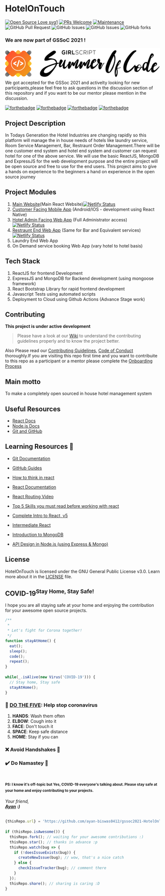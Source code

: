 # HotelOnTouch

<div align="centre">

[![Open Source Love svg1](https://badges.frapsoft.com/os/v1/open-source.svg?v=103)](https://github.com/ellerbrock/open-source-badges/)
[![PRs Welcome](https://img.shields.io/badge/PRs-welcome-brightgreen.svg?style=flat-square)](http://makeapullrequest.com)
[![Maintenance](https://img.shields.io/badge/Maintained%3F-yes-green.svg)](https://github.com/ayan-biswas0412/gssoc2021-HotelOnTouch)
![GitHub Pull Request](https://img.shields.io/github/issues-raw/ayan-biswas0412/gssoc2021-HotelOnTouch)
![GitHub Issues](https://img.shields.io/github/issues-closed-raw/ayan-biswas0412/gssoc2021-HotelOnTouch)
![GitHub Issues](https://img.shields.io/bitbucket/pr-raw/ayan-biswas0412/gssoc2021-HotelOnTouch)
![GitHub forks](https://img.shields.io/github/forks/ayan-biswas0412/gssoc2021-HotelOnTouch?label=Fork&style=social)

</div>

### We are now part of GSSoC 2021 ! 
[![GSSoC](https://raw.githubusercontent.com/GirlScriptSummerOfCode/MentorshipProgram/master/GSsoc%20Type%20Logo%20Black.png)](https://gssoc.girlscript.tech)
We got accepted for the GSSoc 2021 and activelty looking for new participants,please feel free to ask questions in the discussion section of this repository and if you want to be our mentor please mention in the discussion.

[![forthebadge](https://forthebadge.com/images/badges/open-source.svg)](https://forthebadge.com)
[![forthebadge](https://forthebadge.com/images/badges/built-with-love.svg)](https://forthebadge.com)
[![forthebadge](https://forthebadge.com/images/badges/built-by-developers.svg)](https://forthebadge.com)
[![forthebadge](https://forthebadge.com/images/badges/makes-people-smile.svg)](https://forthebadge.com)

## Project Description

In Todays Generation the Hotel Industries are changing rapidly so this platform will manage the in house needs of hotels like laundry service, Room Service Management, Bar, Restraunt Order Management.There will be one customer end system and hotel end system and customer can request hotel for one of the above service.
We will use the basic ReactJS, MongoDB and ExpressJS for the web development purpose and the entire project will be open source and free to use for the end users.
This project aims to give a hands on experience to the beginners a hand on experience in the open source journey

## Project Modules

1. [Main Website](https://github.com/ayan-biswas0412/gssoc2021-HotelOnTouch/tree/main/hotelontouch)(Main React Website)[![Netlify Status](https://api.netlify.com/api/v1/badges/367309b4-d08a-47dc-a775-62e6f548d222/deploy-status)](https://app.netlify.com/sites/hotelontouch/deploys)
2. [Customer Facing Mobile App](https://github.com/ayan-biswas0412/gssoc2021-HotelOnTouch/tree/main/customerfrontend) (Android/IOS - development using React Native)
3. [Hotel Admin Facing Web App](https://github.com/ayan-biswas0412/gssoc2021-HotelOnTouch/tree/main/hotel-admin-frontend) (Full Administrator access)
[![Netlify Status](https://api.netlify.com/api/v1/badges/bf151b70-a24d-442a-8353-ac90d90e6ae2/deploy-status)](https://app.netlify.com/sites/admin-hotelontouch/deploys)
4. [Restraunt End Web App](https://github.com/ayan-biswas0412/gssoc2021-HotelOnTouch/tree/main/hotel-restraunt-frontend) (Same for Bar and Equivalent services)
[![Netlify Status](https://api.netlify.com/api/v1/badges/a7b909f2-4f34-4de9-b611-00eebff4a756/deploy-status)](https://app.netlify.com/sites/restraunt-hotelontouch/deploys)
5. Laundry End Web App
6. On Demand service booking Web App (vary hotel to hotel basis)

## Tech Stack

1. ReactJS for frontend Development
2. ExpressJS and MongoDB for Backend development (using mongoose framework)
3. React Bootstrap Library for rapid frontend development
4. Javascript Tests using automated scripts
5. Deployment to Cloud using Github Actions (Advance Stage work)

## Contributing

**This project is under active development**

> Please have a look at our [Wiki](https://github.com/ayan-biswas0412/gssoc2021-HotelOnTouch/wiki) to understand the contributing guidelines properly and to know the project better.

Also Please read our [Contributing Guidelines](https://github.com/ayan-biswas0412/gssoc2021-HotelOnTouch/wiki/Contributing), [Code of Conduct](CODE_OF_CONDUCT.md) thoroughly.If you are visiting this repo first time and you want to contribuite to this repo as a participant or a mentor please complete the [Onboarding Process](https://github.com/ayan-biswas0412/gssoc2021-HotelOnTouch/wiki/Contributor-Onboarding)

## Main motto

To make a completely open sourced in house hotel management system

## Useful Resources

- [React Docs](https://reactjs.org/docs/getting-started.html)
- [Node.js Docs](https://nodejs.org/api/)
- [Git and GitHub](https://www.digitalocean.com/community/tutorials/how-to-use-git-a-reference-guide)

## Learning Resources 🧰

- [Git Documentation](https://git-scm.com/docs)
- [GitHub Guides](https://guides.github.com/)
- [How to think in react](https://www.youtube.com/watch?v=YJPSR9dEQV8&t=17s)
- [React Documentation](https://reactjs.org/docs/getting-started.html)
- [React Routing Video](https://www.youtube.com/watch?v=Law7wfdg_ls&t=1778s)
- [Top 5 Skills you must read before working with react](https://www.geeksforgeeks.org/top-5-skills-you-must-know-before-you-learn-reactjs/)


-   [Complete Intro to React, v5](https://frontendmasters.com/courses/complete-react-v5/)
    
-   [Intermediate React](https://frontendmasters.com/courses/intermediate-react/)
    
-   [Introduction to MongoDB](https://frontendmasters.com/courses/mongodb/)
    
- [API Design in Node.js (using Express & Mongo)](https://frontendmasters.com/courses/api-design-nodejs/using-the-mongo-with-node/)

## License

HotelOnTouch is licensed under the GNU General Public License v3.0. Learn more about it in the [LICENSE](LICENSE) file.

## COVID-19<sup>Stay Home, Stay Safe!</sup>

I hope you are all staying safe at your home and enjoying the contribution for your awesome open source projects.

```javascript
/**
 * 
 * Let's fight for Corona together!
 */
function stayAtHome() {
  eat();
  sleep();
  code();
  repeat();
}

while(_.isAlive(new Virus('COVID-19'))) {
  // Stay home, Stay safe
  stayAtHome();
}

```

### :wave: [DO THE FIVE](https://www.mohfw.gov.in/): Help stop coronavirus

1. **HANDS**: Wash them often
2. **ELBOW**: Cough into it
3. **FACE**: Don't touch it
4. **SPACE**: Keep safe distance
5. **HOME**: Stay if you can

### :x: Avoid Handshakes :handshake: 
### :heavy_check_mark: Do Namastey :pray:

<br>

<sup>**PS: I know it's off-topic but **Yes**, COVID-19 everyone's talking about. Please stay safe at your home and enjoy contributing to your projects.**</sup>


_Your friend,_ <br>
_**[Ayan](https://www.ayanbiswas.me) :)**_


```javascript

{thisRepo.url} = 'https://github.com/ayan-biswas0412/gssoc2021-HotelOnTouch/';

if (thisRepo.isAwesome()) {
  thisRepo.fork(); // waiting for your awesome contributions :)
  thisRepo.star(); // thanks in advance :p
  thisRepo.watch(bug => {
    if (!doesIssueExists(bug)) {
      createNewIssue(bug); // wow, that's a nice catch
    } else {
      checkIssueTracker(bug); // comment there
    }
  });
  thisRepo.share(); // sharing is caring :D
}
```
